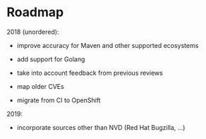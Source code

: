 # Roadmap


2018 (unordered):

  * improve accuracy for Maven and other supported ecosystems

  * add support for Golang

  * take into account feedback from previous reviews

  * map older CVEs

  * migrate from CI to OpenShift


2019:

  * incorporate sources other than NVD (Red Hat Bugzilla, ...)
